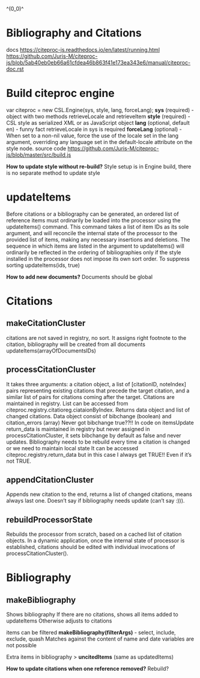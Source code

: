 ^(0_0)^

# Bibliography and Citations

docs https://citeproc-js.readthedocs.io/en/latest/running.html
https://github.com/Juris-M/citeproc-js/blob/5ab40eb0eb66a61cfdea46b863f41e173ea343e6/manual/citeproc-doc.rst

# Build citeproc engine

var citeproc = new CSL.Engine(sys, style, lang, forceLang);
**sys** (required) - object with two methods retrieveLocale and retrieveItem
**style** (required) - CSL style as serialized XML or as JavaScript object
**lang** (optional, default en) - funny fact retrieveLocale in sys is required
**forceLang** (optional) - When set to a non-nil value, force the use of the locale set in the lang argument, overriding any language set in the default-locale attribute on the style node.
source code https://github.com/Juris-M/citeproc-js/blob/master/src/build.js

**How to update style without re-build?**
Style setup is in Engine build, there is no separate method to update style

# updateItems

Before citations or a bibliography can be generated, an ordered list of reference items must ordinarily be loaded into the processor using the updateItems() command.
This command takes a list of item IDs as its sole argument, and will reconcile the internal state of the processor to the provided list of items, making any necessary insertions and deletions.
The sequence in which items are listed in the argument to updateItems() will ordinarily be reflected in the ordering of bibliographies only if the style installed in the processor does not impose its own sort order.
To suppress sorting updateItems(ids, true)

**How to add new documents?**
Documents should be global

# Citations

## makeCitationCluster

citations are not saved in registry, no sort. It assigns right footnote to the citation, bibliography will be created from all documents updateItems(arrayOfDocumentsIDs)

## processCitationCluster

It takes three arguments: a citation object, a list of [citationID, noteIndex] pairs representing existing citations that precede the target citation, and a similar list of pairs for citations coming after the target. Citations are maintained in registry. List can be accessed from citeproc.registry.citatioreg.ciataionByIndex.
Returns data object and list of changed citations. Data object consist of bibchange (boolean) and citation_errors (array)
Never got bibchange true??!!
In code on itemsUpdate return_data is maintained in registry but never assigned in processCitationCluster, it sets bibchange by default as false and never updates. Bibliography needs to be rebuild every time a citation is changed or we need to maintain local state
It can be accessed citeproc.registry.return_data but in this case I always get TRUE!! Even if it’s not TRUE.

## appendCitationCluster

Appends new citation to the end, returns a list of changed citations, means always last one. Doesn’t say if bibliography needs update (can’t say :))).

## rebuildProcessorState

Rebuilds the processor from scratch, based on a cached list of citation objects. In a dynamic application, once the internal state of processor is established, citations should be edited with individual invocations of processCitationCluster().

# Bibliography

## makeBibliography

Shows bibliography
If there are no citations, shows all items added to updateItems
Otherwise adjusts to citations

items can be filtered **makeBibliography(filterArgs)** - select, include, exclude, quash
Matches against the content of name and date variables are not possible

Extra items in bibliography > **uncitedItems** (same as updatedItems)

**How to update citations when one reference removed?** Rebuild?
